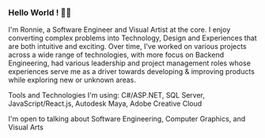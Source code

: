 ### Hello World ! 👋🏽
I'm Ronnie, a Software Engineer and Visual Artist at the core. I enjoy converting complex problems into Technology, Design and Experiences that are both intuitive and exciting. Over time, I've worked on various projects across a wide range of technologies, with more focus on Backend Engineering, had various leadership and project management roles whose experiences serve me as a driver towards developing & improving products while exploring new or unknown areas.

Tools and Technologies I'm using: C#/ASP.NET, SQL Server, JavaScript/React.js, Autodesk Maya, Adobe Creative Cloud

I'm open to talking about Software Engineering, Computer Graphics, and Visual Arts
